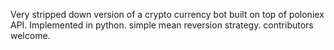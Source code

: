 Very stripped down version of a crypto currency bot built on top of poloniex API.
Implemented in python.
simple mean reversion strategy.
contributors welcome.
